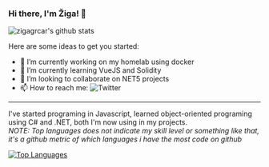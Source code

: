 ### Hi there, I'm Žiga! 👋

<!--
**zigagrcar/zigagrcar** is a ✨ _special_ ✨ repository because its `README.md` (this file) appears on your GitHub profile.
-->

![zigagrcar's github stats](https://github-readme-stats.vercel.app/api?username=zigagrcar&count_private=true&theme=algolia)

Here are some ideas to get you started:

- 🔭 I’m currently working on my homelab using docker
- 🌱 I’m currently learning VueJS and Solidity
- 👯 I’m looking to collaborate on NET5 projects
- 📫 How to reach me: ![Twitter](https://twitter.com/zigagrcar)
---
I've started programing in Javascript, learned object-oriented programing using C# and .NET, both I'm now using in my projects.  
*NOTE: Top languages does not indicate my skill level or something like that, it's a github metric of which languages i have the most code on github*

[![Top Languages](https://github-readme-stats.vercel.app/api/top-langs/?username=zigagrcar&theme=algolia)](https://github.com/zigagrcar)
